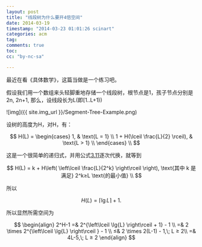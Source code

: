 ```yaml
---
layout: post
title: "线段树为什么要开4倍空间"
date: 2014-03-19
timestamp: "2014-03-23 01:01:26 scinart"
categories: acm
tag:
comments: true
toc: 
cc: "by-nc-sa"

---
```


最近在看《具体数学》，这篇当做是一个练习吧。

假设我们用一个数组来头轻脚重地存储一个线段树，根节点是1，孩子节点分别是2n, 2n+1, 那么，设线段长为L(即[1..L+1))

![img]({{ site.img_url }}/Segment-Tree-Example.png)

设树的高度为H，对H，有：

$$
H(L) = 
\begin{cases}
1, & \text{L = 1} \\
1 + H(\lceil \frac{L}{2} \rceil), & \text{L > 1} \\
\end{cases} \\
$$

这是一个很简单的递归式，并用公式[3.11]({{site.url}}/math/2014/03/16/QA39.2.G733-1994-CM-3/#mjx-eqn-3.11)逐次代换，就等到

$$
H(L) = k + H\left( \left\lceil \frac{L}{2^k} \right\rceil \right), \text{其中 k 是满足} 2^k≥L \text{的最小值} \\
$$

所以

$$
H(L) = \left\lceil \lg{L} \right\rceil + 1.
$$

所以显然所需空间为

$$
\begin{align}
2^H-1 =& 2^{\left\lceil \lg{L} \right\rceil + 1} - 1 \\
      =& 2 \times 2^{\left\lceil \lg{L} \right\rceil } - 1 \\
      ≤& 2 \times 2(L-1) - 1,\; L ≥ 2\\
	  =& 4L-5,\; L ≥ 2
\end{align}
$$


